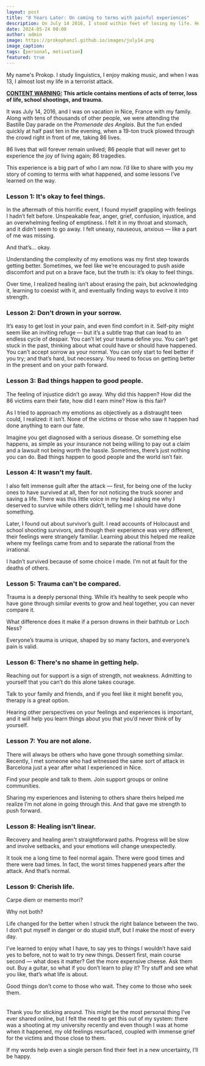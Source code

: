 ```yaml
---
layout: post
title: "8 Years Later: On coming to terms with painful experiences"
description: On July 14 2016, I stood within feet of losing my life. Here's how it changed my life.
date: 2024-05-24 00:00
author: admin
image: https://prokophanzl.github.io/images/july14.png
image_caption:
tags: [personal, motivation]
featured: true
---
```


My name's Prokop. I study linguistics, I enjoy making music, and when I was 13, I almost lost my life in a terrorist attack.

**<u>CONTENT WARNING:</u> This article contains mentions of acts of terror, loss of life, school shootings, and trauma.**

It was July 14, 2016, and I was on vacation in Nice, France with my family. Along with tens of thousands of other people, we were attending the Bastille Day parade on the _Promenade des Anglais._ But the fun ended quickly at half past ten in the evening, when a 19-ton truck plowed through the crowd right in front of me, taking 86 lives.

86 lives that will forever remain unlived; 86 people that will never get to experience the joy of living again; 86 tragedies.

This experience is a big part of who I am now. I’d like to share with you my story of coming to terms with what happened, and some lessons I’ve learned on the way.

### Lesson 1: It's okay to feel things.

In the aftermath of this horrific event, I found myself grappling with feelings I hadn’t felt before. Unspeakable fear, anger, grief, confusion, injustice, and an overwhelming feeling of emptiness. I felt it in my throat and stomach, and it didn’t seem to go away. I felt uneasy, nauseous, anxious — like a part of me was missing.

And that’s… okay.

Understanding the complexity of my emotions was my first step towards getting better. Sometimes, we feel like we’re encouraged to push aside discomfort and put on a brave face, but the truth is: it’s okay to feel things.

Over time, I realized healing isn’t about erasing the pain, but acknowledging it, learning to coexist with it, and eventually finding ways to evolve it into strength.

### Lesson 2: Don't drown in your sorrow.

It’s easy to get lost in your pain, and even find comfort in it. Self-pity might seem like an inviting refuge — but it’s a subtle trap that can lead to an endless cycle of despair. You can’t let your trauma define you. You can’t get stuck in the past, thinking about what could have or should have happened. You can’t accept sorrow as your normal. You can only start to feel better if you try; and that’s hard, but necessary. You need to focus on getting better in the present and on your path forward.

### Lesson 3: Bad things happen to good people.

The feeling of injustice didn’t go away. Why did this happen? How did the 86 victims earn their fate, how did I earn mine? How is this fair?

As I tried to approach my emotions as objectively as a distraught teen could, I realized: it isn’t. None of the victims or those who saw it happen had done anything to earn our fate.

Imagine you get diagnosed with a serious disease. Or something else happens, as simple as your insurance not being willing to pay out a claim and a lawsuit not being worth the hassle. Sometimes, there’s just nothing you can do. Bad things happen to good people and the world isn’t fair.

### Lesson 4: It wasn't my fault.

I also felt immense guilt after the attack — first, for being one of the lucky ones to have survived at all, then for not noticing the truck sooner and saving a life. There was this little voice in my head asking me why I deserved to survive while others didn’t, telling me I should have done something.

Later, I found out about survivor’s guilt. I read accounts of Holocaust and school shooting survivors, and though their experience was very different, their feelings were strangely familiar. Learning about this helped me realize where my feelings came from and to separate the rational from the irrational.

I hadn’t survived because of some choice I made. I’m not at fault for the deaths of others.

### Lesson 5: Trauma can't be compared.

Trauma is a deeply personal thing. While it’s healthy to seek people who have gone through similar events to grow and heal together, you can never compare it.

What difference does it make if a person drowns in their bathtub or Loch Ness?

Everyone’s trauma is unique, shaped by so many factors, and everyone’s pain is valid.

### Lesson 6: There's no shame in getting help.

Reaching out for support is a sign of strength, not weakness. Admitting to yourself that you can’t do this alone takes courage.

Talk to your family and friends, and if you feel like it might benefit you, therapy is a great option.

Hearing other perspectives on your feelings and experiences is important, and it will help you learn things about you that you’d never think of by yourself.

### Lesson 7: You are not alone.

There will always be others who have gone through something similar. Recently, I met someone who had witnessed the same sort of attack in Barcelona just a year after what I experienced in Nice.

Find your people and talk to them. Join support groups or online communities.

Sharing my experiences and listening to others share theirs helped me realize I’m not alone in going through this. And that gave me strength to push forward.

### Lesson 8: Healing isn't linear.

Recovery and healing aren't straightforward paths. Progress will be slow and involve setbacks, and your emotions will change unexpectedly.

It took me a long time to feel normal again. There were good times and there were bad times. In fact, the worst times happened years after the attack. And that’s normal.

### Lesson 9: Cherish life.

Carpe diem or memento mori?

Why not both?

Life changed for the better when I struck the right balance between the two. I don’t put myself in danger or do stupid stuff, but I make the most of every day.

I’ve learned to enjoy what I have, to say yes to things I wouldn’t have said yes to before, not to wait to try new things. Dessert first, main course second — what does it matter? Get the more expensive cheese. Ask them out. Buy a guitar, so what if you don’t learn to play it? Try stuff and see what you like, that’s what life is about.

Good things don’t come to those who wait. They come to those who seek them.
<br><br><br>
Thank you for sticking around. This might be the most personal thing I’ve ever shared online, but I felt the need to get this out of my system: there was a shooting at my university recently and even though I was at home when it happened, my old feelings resurfaced, coupled with immense grief for the victims and those close to them.

If my words help even a single person find their feet in a new uncertainty, I’ll be happy.
